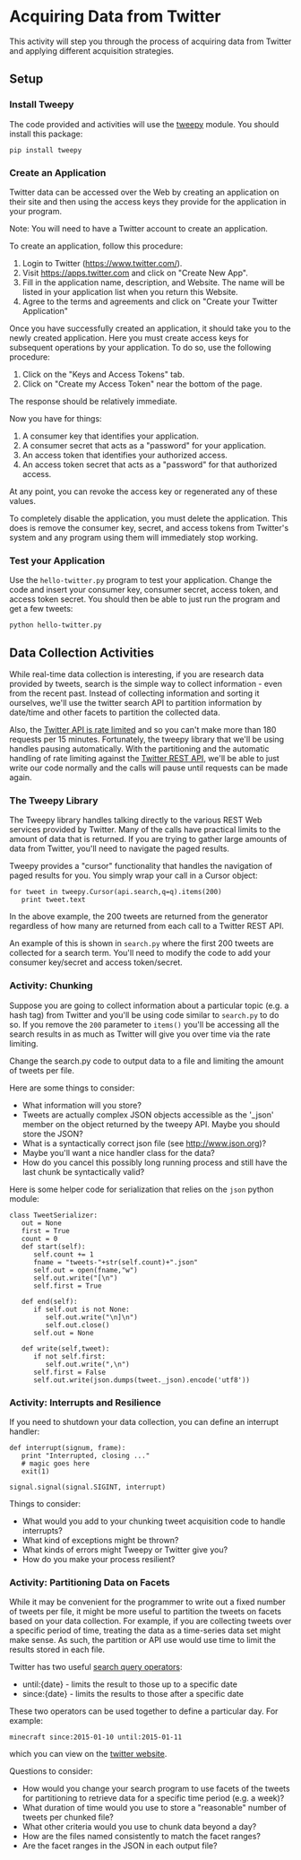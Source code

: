 # Acquiring Data from Twitter #

This activity will step you through the process of acquiring data from Twitter and applying different acquisition strategies.

## Setup ##

### Install Tweepy ###

The code provided and activities will use the [tweepy](https://github.com/tweepy/tweepy) module.  You should install this package:

    pip install tweepy

### Create an Application ###

Twitter data can be accessed over the Web by creating an application on their site and then using the access keys
they provide for the application in your program.  

Note: You will need to have a Twitter account to create an application.

To create an application, follow this procedure:

 1. Login to Twitter (https://www.twitter.com/).
 2. Visit https://apps.twitter.com and click on "Create New App".
 3. Fill in the application name, description, and Website.  The name will be listed in your application list when you return this Website.
 4. Agree to the terms and agreements and click on "Create your Twitter Application"
 
Once you have successfully created an application, it should take you to the newly created application.  Here you must create access keys for 
subsequent operations by your application.  To do so, use the following procedure:

 1. Click on the "Keys and Access Tokens" tab.
 2. Click on "Create my Access Token" near the bottom of the page.
 
The response should be relatively immediate.

Now you have for things:

 1. A consumer key that identifies your application.
 2. A consumer secret that acts as a "password" for your application.
 3. An access token that identifies your authorized access.
 4. An access token secret that acts as a "password" for that authorized access.
 
At any point, you can revoke the access key or regenerated any of these values.
 
To completely disable the application, you must delete the application.  This does is remove the consumer key, secret, and access tokens from
Twitter's system and any program using them will immediately stop working.
 
### Test your Application ###
 
Use the `hello-twitter.py` program to test your application.  Change the code and insert your consumer key, consumer secret, access token, and 
access token secret.  You should then be able to just run the program and get a few tweets:

    python hello-twitter.py 
    
## Data Collection Activities ##

While real-time data collection is interesting, if you are research data provided by tweets, search is the simple way to 
collect information - even from the recent past.  Instead of collecting information and sorting it ourselves, we'll use 
the twitter search API to partition information by date/time and other facets to partition the collected data.

Also, the [Twitter API is rate limited](https://dev.twitter.com/rest/public/rate-limiting) and so you can't make more than 
180 requests per 15 minutes.  Fortunately, the tweepy library that we'll be using handles pausing automatically.  With the 
partitioning and the automatic handling of rate limiting against the [Twitter REST API](https://dev.twitter.com/rest/public), 
we'll be able to just write our code normally and the calls will pause until requests can be made again.

### The Tweepy Library ###

The Tweepy library handles talking directly to the various REST Web services provided by Twitter.  Many of the calls
have practical limits to the amount of data that is returned.  If you are trying to gather large amounts of data from
Twitter, you'll need to navigate the paged results.

Tweepy provides a "cursor" functionality that handles the navigation of paged results for you.  You simply
wrap your call in a Cursor object:

    for tweet in tweepy.Cursor(api.search,q=q).items(200)
       print tweet.text

In the above example, the 200 tweets are returned from the generator regardless of how many are returned from
each call to a Twitter REST API.

An example of this is shown in `search.py` where the first 200 tweets are collected for a search term.  You'll need to modify
the code to add your consumer key/secret and access token/secret.

### Activity: Chunking ###

Suppose you are going to collect information about a particular topic (e.g. a hash tag) from Twitter and you'll be using code
similar to `search.py` to do so.  If you remove the `200` parameter to `items()` you'll be accessing all the search results in
as much as Twitter will give you over time via the rate limiting.

Change the search.py code to output data to a file and limiting the amount of tweets per file.

Here are some things to consider:

  * What information will you store?
  * Tweets are actually complex JSON objects accessible as the '_json' member on the object returned by the tweepy API.  Maybe
    you should store the JSON?
  * What is a syntactically correct json file (see http://www.json.org)?
  * Maybe you'll want a nice handler class for the data?
  * How do you cancel this possibly long running process and still have the last chunk be syntactically valid?
  
Here is some helper code for serialization that relies on the `json` python module:

    class TweetSerializer:
       out = None
       first = True
       count = 0
       def start(self):
          self.count += 1
          fname = "tweets-"+str(self.count)+".json"
          self.out = open(fname,"w")
          self.out.write("[\n")
          self.first = True
          
       def end(self):
          if self.out is not None:
             self.out.write("\n]\n")
             self.out.close()
          self.out = None
       
       def write(self,tweet):
          if not self.first:
             self.out.write(",\n")
          self.first = False
          self.out.write(json.dumps(tweet._json).encode('utf8'))
      
### Activity: Interrupts and Resilience ###

If you need to shutdown your data collection, you can define an interrupt handler:

    def interrupt(signum, frame):
       print "Interrupted, closing ..."
       # magic goes here
       exit(1)

    signal.signal(signal.SIGINT, interrupt)

Things to consider:

  * What would you add to your chunking tweet acquisition code to handle interrupts?
  * What kind of exceptions might be thrown?
  * What kinds of errors might Tweepy or Twitter give you?
  * How do you make your process resilient?

  
### Activity: Partitioning Data on Facets ###

While it may be convenient for the programmer to write out a fixed number of tweets per file, it might be more
useful to partition the tweets on facets based on your data collection.  For example, if you are collecting tweets over
a specific period of time, treating the data as a time-series data set might make sense.  As such, the partition or API use
would use time to limit the results stored in each file.

Twitter has two useful [search query operators](https://dev.twitter.com/rest/public/search):

  * until:{date} - limits the result to those up to a specific date
  * since:{date} - limits the results to those after a specific date
  
These two operators can be used together to define a particular day.  For example: 

    minecraft since:2015-01-10 until:2015-01-11
    
which you can view on the [twitter website](https://twitter.com/search?q=minecraft%20since%3A2015-01-10%20until%3A2015-01-11).

Questions to consider:

 * How would you change your search program to use facets of the tweets for partitioning to retrieve data for a specific time period (e.g. a week)?
 * What duration of time would you use to store a "reasonable" number of tweets per chunked file?
 * What other criteria would you use to chunk data beyond a day?
 * How are the files named consistently to match the facet ranges?
 * Are the facet ranges in the JSON in each output file?

